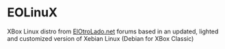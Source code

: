 # EOLinuX #

XBox Linux distro from [ElOtroLado.net](http://www.elotrolado.net) forums based in an updated, lighted and customized version of Xebian Linux (Debian for XBox Classic)